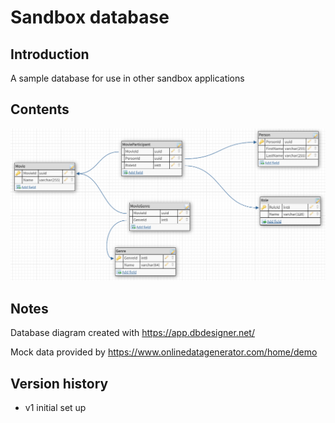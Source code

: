 # Sandbox database

## Introduction

A sample database for use in other sandbox applications

## Contents

![alt text](.\readme-images\sandbox-database-diagram.PNG)

## Notes

Database diagram created with https://app.dbdesigner.net/ 

Mock data provided by https://www.onlinedatagenerator.com/home/demo

## Version history

- v1 initial set up
